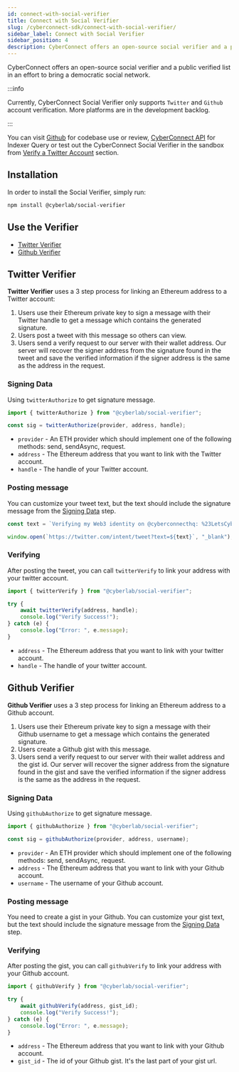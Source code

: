 ```yaml
---
id: connect-with-social-verifier
title: Connect with Social Verifier
slug: /cyberconnect-sdk/connect-with-social-verifier/
sidebar_label: Connect with Social Verifier
sidebar_position: 4
description: CyberConnect offers an open-source social verifier and a public verified list in an effort to bring a democratic social network.
---
```


CyberConnect offers an open-source social verifier and a public verified list in an effort to bring a democratic social network. 

:::info

Currently, CyberConnect Social Verifier only supports `Twitter` and `Github` account verification. More platforms are in the development backlog.

:::

You can visit [Github](https://github.com/cyberconnecthq/social-verifier) for codebase use or review, [CyberConnect API](/cyberconnect-api/overview/) for Indexer Query or test out the CyberConnect Social Verifier in the sandbox from [Verify a Twitter Account](/get-started/verify-a-twitter-account/) section.

## Installation

In order to install the Social Verifier, simply run:

```bash npm2yarn
npm install @cyberlab/social-verifier
```

## Use the Verifier
- [Twitter Verifier](/cyberconnect-sdk/connect-with-social-verifier/#twitter-verifier)
- [Github Verifier](/cyberconnect-sdk/connect-with-social-verifier/#github-verifier)

## Twitter Verifier

**Twitter Verifier** uses a 3 step process for linking an Ethereum address to a Twitter account:

1. Users use their Ethereum private key to sign a message with their Twitter handle to get a message which contains the generated signature.
2. Users post a tweet with this message so others can view.
3. Users send a verify request to our server with their wallet address. Our server will recover the signer address from the signature found in the tweet and save the verified information if the signer address is the same as the address in the request.

### Signing Data

Using `twitterAuthorize` to get signature message.

```jsx
import { twitterAuthorize } from "@cyberlab/social-verifier";

const sig = twitterAuthorize(provider, address, handle);
```

- `provider` - An ETH provider which should implement one of the following methods: send, sendAsync, request.
- `address` - The Ethereum address that you want to link with the Twitter account.
- `handle` - The handle of your Twitter account.

### Posting message

You can customize your tweet text, but the text should include the signature message from the [Signing Data](/cyberconnect-sdk/connect-with-social-verifier/#signing-data-0) step.

```jsx
const text = `Verifying my Web3 identity on @cyberconnecthq: %23LetsCyberConnect %0A ${sig}`;

window.open(`https://twitter.com/intent/tweet?text=${text}`, "_blank");
```

### Verifying

After posting the tweet, you can call `twitterVerify` to link your address with your twitter account.

```jsx
import { twitterVerify } from "@cyberlab/social-verifier";

try {
    await twitterVerify(address, handle);
    console.log("Verify Success!");
} catch (e) {
    console.log("Error: ", e.message);
}
```

- `address` - The Ethereum address that you want to link with your twitter account.
- `handle` - The handle of your twitter account.

## Github Verifier

**Github Verifier** uses a 3 step process for linking an Ethereum address to a Github account.

1. Users use their Ethereum private key to sign a message with their Github username to get a message which contains the generated signature.
2. Users create a Github gist with this message.
3. Users send a verify request to our server with their wallet address and the gist id. Our server will recover the signer address from the signature found in the gist and save the verified information if the signer address is the same as the address in the request.

### Signing Data

Using `githubAuthorize` to get signature message.

```jsx
import { githubAuthorize } from "@cyberlab/social-verifier";

const sig = githubAuthorize(provider, address, username);
```

- `provider` - An ETH provider which should implement one of the following methods: send, sendAsync, request.
- `address` - The Ethereum address that you want to link with your Github account.
- `username` - The username of your Github account.

### Posting message

You need to create a gist in your Github. You can customize your gist text, but the text should include the signature message from the [Signing Data](/cyberconnect-sdk/connect-with-social-verifier/#signing-data-1) step.

### Verifying

After posting the gist, you can call `githubVerify` to link your address with your Github account.

```jsx
import { githubVerify } from "@cyberlab/social-verifier";

try {
    await githubVerify(address, gist_id);
    console.log("Verify Success!");
} catch (e) {
    console.log("Error: ", e.message);
}
```

- `address` - The Ethereum address that you want to link with your Github account.
- `gist_id` - The id of your Github gist. It's the last part of your gist url.
